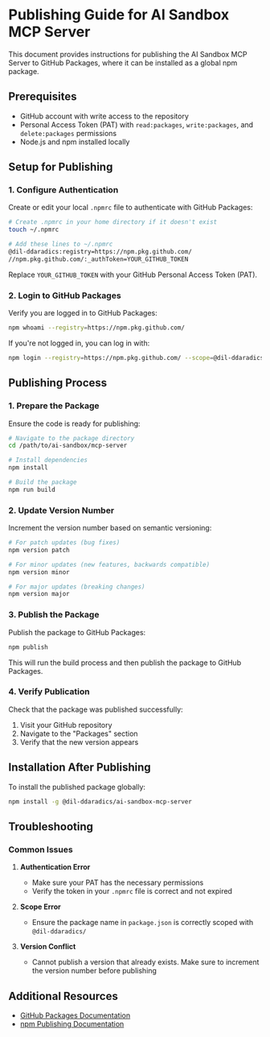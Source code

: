 # Publishing Guide for AI Sandbox MCP Server

This document provides instructions for publishing the AI Sandbox MCP Server to GitHub Packages, where it can be installed as a global npm package.

## Prerequisites

- GitHub account with write access to the repository
- Personal Access Token (PAT) with `read:packages`, `write:packages`, and `delete:packages` permissions
- Node.js and npm installed locally

## Setup for Publishing

### 1. Configure Authentication

Create or edit your local `.npmrc` file to authenticate with GitHub Packages:

```bash
# Create .npmrc in your home directory if it doesn't exist
touch ~/.npmrc

# Add these lines to ~/.npmrc
@dil-ddaradics:registry=https://npm.pkg.github.com/
//npm.pkg.github.com/:_authToken=YOUR_GITHUB_TOKEN
```

Replace `YOUR_GITHUB_TOKEN` with your GitHub Personal Access Token (PAT).

### 2. Login to GitHub Packages

Verify you are logged in to GitHub Packages:

```bash
npm whoami --registry=https://npm.pkg.github.com/
```

If you're not logged in, you can log in with:

```bash
npm login --registry=https://npm.pkg.github.com/ --scope=@dil-ddaradics
```

## Publishing Process

### 1. Prepare the Package

Ensure the code is ready for publishing:

```bash
# Navigate to the package directory
cd /path/to/ai-sandbox/mcp-server

# Install dependencies
npm install

# Build the package
npm run build
```

### 2. Update Version Number

Increment the version number based on semantic versioning:

```bash
# For patch updates (bug fixes)
npm version patch

# For minor updates (new features, backwards compatible)
npm version minor

# For major updates (breaking changes)
npm version major
```

### 3. Publish the Package

Publish the package to GitHub Packages:

```bash
npm publish
```

This will run the build process and then publish the package to GitHub Packages.

### 4. Verify Publication

Check that the package was published successfully:

1. Visit your GitHub repository
2. Navigate to the "Packages" section
3. Verify that the new version appears

## Installation After Publishing

To install the published package globally:

```bash
npm install -g @dil-ddaradics/ai-sandbox-mcp-server
```

## Troubleshooting

### Common Issues

1. **Authentication Error**
   - Make sure your PAT has the necessary permissions
   - Verify the token in your `.npmrc` file is correct and not expired

2. **Scope Error**
   - Ensure the package name in `package.json` is correctly scoped with `@dil-ddaradics/`

3. **Version Conflict**
   - Cannot publish a version that already exists. Make sure to increment the version number before publishing

## Additional Resources

- [GitHub Packages Documentation](https://docs.github.com/en/packages/working-with-a-github-packages-registry/working-with-the-npm-registry)
- [npm Publishing Documentation](https://docs.npmjs.com/cli/v8/commands/npm-publish)
